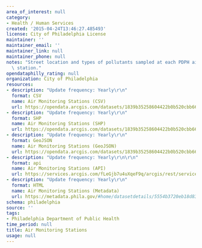 ```yaml
---
area_of_interest: null
category:
- Health / Human Services
created: '2015-04-24T13:46:27.485493'
license: City of Philadelphia License
maintainer: ''
maintainer_email: ''
maintainer_link: null
maintainer_phone: null
notes: "Street location and types of pollutants sampled at each PDPH air monitoring\
  \ station."
opendataphilly_rating: null
organization: City of Philadelphia
resources:
- description: "Update frequency: Yearly\r\n"
  format: CSV
  name: Air Monitoring Stations (CSV)
  url: https://opendata.arcgis.com/datasets/1839b35258604422b0b520cbb668df0d_0.csv
- description: "Update frequency: Yearly\r\n"
  format: SHP
  name: Air Monitoring Stations (SHP)
  url: https://opendata.arcgis.com/datasets/1839b35258604422b0b520cbb668df0d_0.zip
- description: "Update frequency: Yearly\r\n"
  format: GeoJSON
  name: Air Monitoring Stations (GeoJSON)
  url: https://opendata.arcgis.com/datasets/1839b35258604422b0b520cbb668df0d_0.geojson
- description: "Update frequency: Yearly\r\n\r\n"
  format: api
  name: Air Monitoring Stations (API)
  url: https://services.arcgis.com/fLeGjb7u4uXqeF9q/arcgis/rest/services/Air_Monitoring_Stations/FeatureServer/0/query?outFields=*&where=1%3D1
- description: "Update frequency: Yearly\r\n"
  format: HTML
  name: Air Monitoring Stations (Metadata)
  url: https://metadata.phila.gov/#home/datasetdetails/5554b3720eb18d837ab45ae2/representationdetails/5554b78cecbb7bb358453714/
schema: philadelphia
source: ''
tags:
- Philadelphia Department of Public Health
time_period: null
title: Air Monitoring Stations
usage: null
---
```

